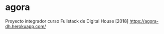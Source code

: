 # agora
Proyecto integrador curso Fullstack de Digital House [2018]
https://agora-dh.herokuapp.com/
